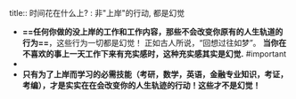 title:: 时间花在什么上? : 非"上岸"的行动, 都是幻觉

- **==任何你做的没上岸的工作和工作内容，那些不会改变你原有的人生轨道的行为==**，这些行为一切都是幻觉！ 正如古人所说，“回想过往如梦”。 **当你在不喜欢的事上一天工作下来有充实感时，这种充实感其实是幻觉.** #important
-
- **只有为了上岸而学习的必需技能（考研，数学，英语，金融专业知识，考证，考编），才是实实在在会改变你的人生轨迹的行动！这些才不是幻觉！**